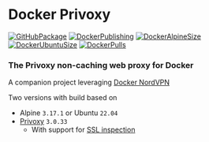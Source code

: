 # Docker Privoxy

[![GitHubPackage][GitHubPackageBadge]][GitHubPackageLink]
[![DockerPublishing][DockerPublishingBadge]][DockerLink]
[![DockerAlpineSize][DockerSizeAlpineBadge]][DockerLink]
[![DockerUbuntuSize][DockerSizeUbuntuBadge]][DockerLink]
[![DockerPulls][DockerPullsBadge]][DockerLink]

### The Privoxy non-caching web proxy for Docker

A companion project leveraging [Docker NordVPN](https://github.com/tmknight/docker-nordvpn)

Two versions with build based on

- Alpine `3.17.1` or Ubuntu `22.04`
- [Privoxy](https://www.privoxy.org/) `3.0.33`
  - With support for [SSL inspection](https://www.privoxy.org/faq/misc.html#SSL) 

[GitHubPackageBadge]: https://github.com/tmknight/docker-privoxy/actions/workflows/github-package.yml/badge.svg
[GitHubPackageLink]: https://github.com/tmknight/docker-privoxy/pkgs/container/privoxy
[DockerPublishingBadge]: https://github.com/tmknight/docker-privoxy/actions/workflows/docker-publish.yml/badge.svg
[DockerPullsBadge]: https://badgen.net/docker/pulls/tmknight88/privoxy?icon=docker&label=Docker+Pulls&labelColor=black&color=green
[DockerSizeAlpineBadge]: https://badgen.net/docker/size/tmknight88/privoxy/1.1.2-alpine?icon=docker&label=Alpine+Size&labelColor=black&color=green
[DockerSizeUbuntuBadge]: https://badgen.net/docker/size/tmknight88/privoxy/1.1.2-ubuntu?icon=docker&label=Ubuntu+Size&labelColor=black&color=green
[DockerLink]: https://hub.docker.com/r/tmknight88/privoxy
